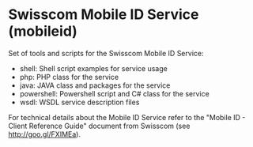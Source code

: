 Swisscom Mobile ID Service (mobileid)
========

Set of tools and scripts for the Swisscom Mobile ID Service:
* shell: Shell script examples for service usage
* php: PHP class for the service
* java: JAVA class and packages for the service
* powershell: Powershell script and C# class for the service
* wsdl: WSDL service description files


For technical details about the Mobile ID Service refer to the "Mobile ID - Client Reference Guide" document from Swisscom (see http://goo.gl/FXIMEa).